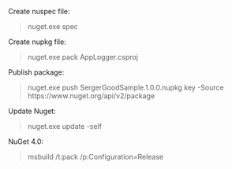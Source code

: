 ﻿Create nuspec file:
<blockquote>nuget.exe spec</blockquote>

Create nupkg file:
<blockquote>nuget.exe pack AppLogger.csproj</blockquote>

Publish package:
<blockquote>nuget.exe push SergerGoodSample.1.0.0.nupkg key -Source https://www.nuget.org/api/v2/package</blockquote>

Update Nuget:
<blockquote>nuget.exe update -self</blockquote>

NuGet 4.0:
<blockquote>msbuild /t:pack /p:Configuration=Release</blockquote>
